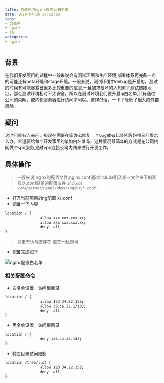 ```yaml
---
title: 测试环境nginx设置ip白名单
date: 2020-04-20 17:52:18   
tags:
- 白名单
- nginx
- ip
categories:
- nginx
---
```


## 背景

在我们开发项目的过程中一般来说会有测试环境和生产环境,部署体系再完备一点的可能还有beta环境和stage环境。一般来说，测试环境中debug是开启的，测试的时候有可能暴露出很多比较重要的信息,一旦被搞破坏的人知道了测试链接地址，那么测试环境相对不太安全。所以在测试环境我们要开启ip白名单,只有通过公司的内网，或内部服务器进行访问才可以。这样的话，一下子降低了很大的外部风险。
## 疑问
 这时可能有人会问，那现在需要在家办公修复一个bug或者比较紧急的项目开发怎么办，难道要给每个开发家里的ip加白名单吗，这种情况最简单的方式是在公司内网做个vpn服务,通过vpn连接公司内网来进行开发工作。
 
## 具体操作
> 一般来说,nginx的配置文件,nginx.conf通过include引入某一文件夹下的所有以.conf结尾的配置文件 `include /www/server/panel/vhost/nginx/*.conf;`
- 打开当前项目的ng配置 xx.conf 
- 配置一下内容
```bash
location / {
                allow xxx.xxx.xxx.xx;
                allow xxx.xxx.xxx.xx;
                deny  all;
}
```
> 如果有伪静态存在 放在一起即可

- 配置完成如下

![nginx配置白名单](http://img.zhaobo.top/2020/04/nginx_white_ip/white_ip.png "nginx配置白名单")

### 相关配置命令

- 白名单设置，访问根目录 
```bash
location / {
                allow 123.34.22.155;
                allow 33.56.32.1/100;
                deny  all;
}
```


- 黑名单设置，访问根目录 
```bash
location / {
                deny 123.34.22.155;
}
```

- 特定目录访问限制
```bash
location /tree/list {
                allow 123.34.22.155;
                deny  all;
}
```






